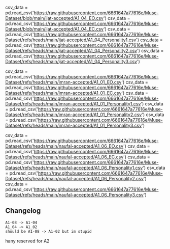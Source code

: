 csv_data = pd.read_csv('https://raw.githubusercontent.com/6661647a77616e/Muse-Dataset/blob/main/ijat-accepted/A1_04_EO.csv')
csv_data = pd.read_csv('https://raw.githubusercontent.com/6661647a77616e/Muse-Dataset/blob/main/ijat-accepted/A1_04_EC.csv')
csv_data = pd.read_csv('https://raw.githubusercontent.com/6661647a77616e/Muse-Dataset/refs/heads/main/ijat-accepted/A1_04_Personality1.csv')
csv_data = pd.read_csv('https://raw.githubusercontent.com/6661647a77616e/Muse-Dataset/refs/heads/main/ijat-accepted/A1_04_Personality2.csv')
csv_data = pd.read_csv('https://raw.githubusercontent.com/6661647a77616e/Muse-Dataset/refs/heads/main/ijat-accepted/A1_04_Personality3.csv')

csv_data = pd.read_csv('https://raw.githubusercontent.com/6661647a77616e/Muse-Dataset/refs/heads/main/imran-accepted/A1_01_EO.csv')
csv_data = pd.read_csv('https://raw.githubusercontent.com/6661647a77616e/Muse-Dataset/refs/heads/main/imran-accepted/A1_01_EC.csv')
csv_data = pd.read_csv('https://raw.githubusercontent.com/6661647a77616e/Muse-Dataset/refs/heads/main/imran-accepted/A1_01_Personality1.csv')
csv_data = pd.read_csv('https://raw.githubusercontent.com/6661647a77616e/Muse-Dataset/refs/heads/main/imran-accepted/A1_01_Personality2.csv')
csv_data = pd.read_csv('https://raw.githubusercontent.com/6661647a77616e/Muse-Dataset/refs/heads/main/imran-accepted/A1_01_Personality3.csv')

csv_data = pd.read_csv('https://raw.githubusercontent.com/6661647a77616e/Muse-Dataset/refs/heads/main/naufal-accepted/A1_06_EO.csv')
csv_data = pd.read_csv('https://raw.githubusercontent.com/6661647a77616e/Muse-Dataset/refs/heads/main/naufal-accepted/A1_06_EC.csv')
csv_data = pd.read_csv('https://raw.githubusercontent.com/6661647a77616e/Muse-Dataset/refs/heads/main/naufal-accepted/A1_06_Personality1.csv')
csv_data = pd.read_csv('https://raw.githubusercontent.com/6661647a77616e/Muse-Dataset/refs/heads/main/naufal-accepted/A1_06_Personality2.csv')
csv_data = pd.read_csv('https://raw.githubusercontent.com/6661647a77616e/Muse-Dataset/refs/heads/main/naufal-accepted/A1_06_Personality3.csv')



## Changelog
```mermaid
A1-08 -> A1-04
A1_04 -> A1_02
should be A1-08 -> A1-02 but im stupid
```
hany reserved for A2

